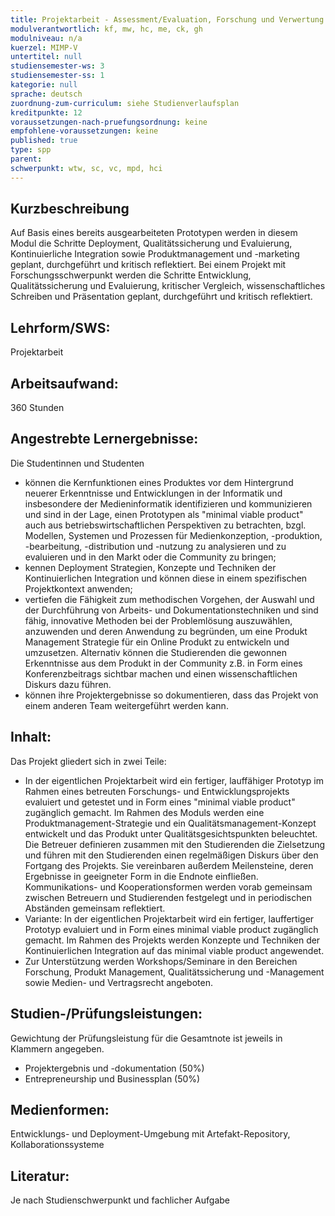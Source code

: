 ```yaml
---
title: Projektarbeit - Assessment/Evaluation, Forschung und Verwertung im Kontext des Studienschwerpunkts
modulverantwortlich: kf, mw, hc, me, ck, gh
modulniveau: n/a
kuerzel: MIMP-V
untertitel: null
studiensemester-ws: 3
studiensemester-ss: 1
kategorie: null
sprache: deutsch
zuordnung-zum-curriculum: siehe Studienverlaufsplan
kreditpunkte: 12
voraussetzungen-nach-pruefungsordnung: keine
empfohlene-voraussetzungen: keine
published: true
type: spp
parent: 
schwerpunkt: wtw, sc, vc, mpd, hci
---
```


## Kurzbeschreibung
Auf Basis eines bereits ausgearbeiteten Prototypen werden in diesem Modul die Schritte Deployment, Qualitätssicherung und Evaluierung, Kontinuierliche Integration sowie Produktmanagement und -marketing geplant, durchgeführt und kritisch reflektiert.
Bei einem Projekt mit Forschungsschwerpunkt werden die Schritte Entwicklung, Qualitätssicherung und Evaluierung, kritischer Vergleich, wissenschaftliches Schreiben und Präsentation geplant, durchgeführt und kritisch reflektiert.

## Lehrform/SWS: 
Projektarbeit

## Arbeitsaufwand: 
360 Stunden

## Angestrebte Lernergebnisse:
Die Studentinnen und Studenten
- können die Kernfunktionen eines Produktes vor dem Hintergrund neuerer Erkenntnisse und Entwicklungen in der Informatik und insbesondere der Medieninformatik identifizieren und kommunizieren und sind in der Lage, einen Prototypen als "minimal viable product" auch aus betriebswirtschaftlichen Perspektiven zu betrachten, bzgl. Modellen, Systemen und Prozessen für Medienkonzeption, -produktion, -bearbeitung, -distribution und -nutzung zu analysieren und zu evaluieren und in den Markt oder die Community zu bringen;
- kennen Deployment Strategien, Konzepte und Techniken der Kontinuierlichen Integration und können diese in einem spezifischen Projektkontext anwenden;
- vertiefen die Fähigkeit zum methodischen Vorgehen, der Auswahl und der Durchführung von Arbeits- und Dokumentationstechniken und sind fähig, innovative Methoden bei der Problemlösung auszuwählen, anzuwenden und deren Anwendung zu begründen, um eine Produkt Management Strategie für ein Online Produkt zu entwickeln und umzusetzen. Alternativ können die Studierenden die gewonnen Erkenntnisse aus dem Produkt in der Community z.B. in Form eines Konferenzbeitrags sichtbar machen und einen wissenschaftlichen Diskurs dazu führen.
- können ihre Projektergebnisse so dokumentieren, dass das Projekt von einem anderen Team weitergeführt werden kann.


## Inhalt:
Das Projekt gliedert sich in zwei Teile:
- In der eigentlichen Projektarbeit wird ein fertiger, lauffähiger Prototyp im Rahmen eines betreuten Forschungs- und Entwicklungsprojekts evaluiert und getestet und in Form eines "minimal viable product" zugänglich gemacht. Im Rahmen des Moduls werden eine Produktmanagement-Strategie und ein Qualitätsmanagement-Konzept entwickelt und das Produkt unter Qualitätsgesichtspunkten beleuchtet. Die Betreuer definieren zusammen mit den Studierenden die Zielsetzung und führen mit den Studierenden einen regelmäßigen Diskurs über den Fortgang des Projekts. Sie vereinbaren außerdem Meilensteine, deren Ergebnisse in geeigneter Form in die Endnote einfließen. Kommunikations- und Kooperationsformen werden vorab gemeinsam zwischen Betreuern und Studierenden festgelegt und in periodischen Abständen gemeinsam reflektiert.
- Variante: In der eigentlichen Projektarbeit wird ein fertiger, lauffertiger Prototyp evaluiert und in Form eines minimal viable product zugänglich gemacht. Im Rahmen des Projekts werden Konzepte und Techniken der Kontinuierlichen Integration auf das minimal viable product angewendet. 
- Zur Unterstützung werden Workshops/Seminare in den Bereichen Forschung, Produkt Management, Qualitätssicherung und -Management sowie Medien- und Vertragsrecht angeboten.

## Studien-/Prüfungsleistungen:
Gewichtung der Prüfungsleistung für die Gesamtnote ist jeweils in Klammern angegeben.
- Projektergebnis und -dokumentation (50%)
- Entrepreneurship und Businessplan (50%)


## Medienformen:
Entwicklungs- und Deployment-Umgebung mit Artefakt-Repository, Kollaborationssysteme

## Literatur:
Je nach Studienschwerpunkt und fachlicher Aufgabe
